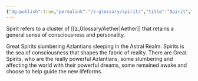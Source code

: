 ```yaml
---
{"dg-publish":true,"permalink":"/z-glossary/spirit/","title":"Spirit","noteIcon":""}
---
```


Spirit refers to a cluster of [[z_Glossary/Aether\|Aether]] that retains a general sense of consciousness and personality. 

Great Spirits slumbering Azlantians sleeping in the Astral Realm. Spirits is the sea of consciousness that shapes the fabric of reality. There are Great Spirits, who are the really powerful Azlantians, some slumbering and affecting the world with their powerful dreams, some remained awake and choose to help guide the new lifeforms.


